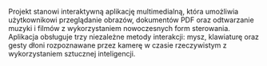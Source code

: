 Projekt stanowi interaktywną aplikację multimedialną, która umożliwia
użytkownikowi przeglądanie obrazów, dokumentów PDF oraz odtwarzanie muzyki i filmów z wykorzystaniem nowoczesnych form sterowania. 
Aplikacja obsługuje trzy niezależne metody interakcji: mysz, klawiaturę oraz gesty dłoni rozpoznawane przez kamerę w czasie rzeczywistym z wykorzystaniem sztucznej inteligencji. 
